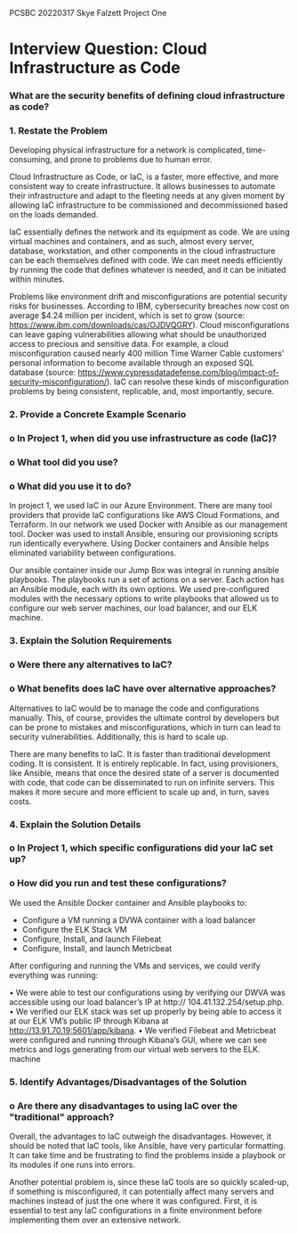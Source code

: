 PCSBC
20220317
Skye Falzett
Project One
# Interview Question: Cloud Infrastructure as Code

### What are the security benefits of defining cloud infrastructure as code?
### 1.	Restate the Problem

Developing physical infrastructure for a network is complicated, time-consuming, and prone to problems due to human error.

Cloud Infrastructure as Code, or IaC, is a faster, more effective, and more consistent way to create infrastructure. It allows businesses to automate their infrastructure and adapt to the fleeting needs at any given moment by allowing IaC infrastructure to be commissioned and decommissioned based on the loads demanded. 

IaC essentially defines the network and its equipment as code. We are using virtual machines and containers, and as such, almost every server, database, workstation, and other components in the cloud infrastructure can be each themselves defined with code. We can meet needs efficiently by running the code that defines whatever is needed, and it can be initiated within minutes. 

Problems like environment drift and misconfigurations are potential security risks for businesses.  According to IBM, cybersecurity breaches now cost on average $4.24 million per incident, which is set to grow (source: https://www.ibm.com/downloads/cas/OJDVQGRY). Cloud misconfigurations can leave gaping vulnerabilities allowing what should be unauthorized access to precious and sensitive data. For example, a cloud misconfiguration caused nearly 400 million Time Warner Cable customers’ personal information to become available through an exposed SQL database (source: https://www.cypressdatadefense.com/blog/impact-of-security-misconfiguration/).  IaC can resolve these kinds of misconfiguration problems by being consistent, replicable, and, most importantly, secure.

### 2.	Provide a Concrete Example Scenario
### o	In Project 1, when did you use infrastructure as code (IaC)?
### o	What tool did you use?
### o	What did you use it to do?

In project 1, we used IaC in our Azure Environment. There are many tool providers that provide IaC configurations like AWS Cloud Formations, and Terraform.  In our network we used Docker with Ansible as our management tool. Docker was used to install Ansible, ensuring our provisioning scripts run identically everywhere. Using Docker containers and Ansible helps eliminated variability between configurations. 

Our ansible container inside our Jump Box was integral in running ansible playbooks. The playbooks run a set of actions on a server. Each action has an Ansible module, each with its own options.  We used pre-configured modules with the necessary options to write playbooks that allowed us to configure our web server machines, our load balancer, and our ELK machine.

### 3.	Explain the Solution Requirements
### o	Were there any alternatives to IaC?
### o	What benefits does IaC have over alternative approaches?

Alternatives to IaC would be to manage the code and configurations manually.  This, of course, provides the ultimate control by developers but can be prone to mistakes and misconfigurations, which in turn can lead to security vulnerabilities. Additionally, this is hard to scale up.

There are many benefits to IaC. It is faster than traditional development coding.  It is consistent.  It is entirely replicable. In fact, using provisioners, like Ansible, means that once the desired state of a server is documented with code, that code can be disseminated to run on infinite servers. This makes it more secure and more efficient to scale up and, in turn, saves costs. 

### 4.	Explain the Solution Details
### o	In Project 1, which specific configurations did your IaC set up?
### o	How did you run and test these configurations?

We used the Ansible Docker container and Ansible playbooks to: 
 - Configure a VM running a DVWA container with a load balancer
 - Configure the ELK Stack VM
 - Configure, Install, and launch Filebeat
 - Configure, Install, and launch Metricbeat

After configuring and running the VMs and services, we could verify everything was running:

•	We were able to test our configurations using by verifying our DWVA was accessible using our load balancer’s IP at http:// 104.41.132.254/setup.php. 
•	We verified our ELK stack was set up properly by being able to access it at our ELK VM’s public IP through Kibana at http://13.91.70.19:5601/app/kibana. 
•	We verified Filebeat and Metricbeat were configured and running through Kibana’s GUI, where we can see metrics and logs generating from our virtual web servers to the ELK. machine

### 5.	Identify Advantages/Disadvantages of the Solution
### o	Are there any disadvantages to using IaC over the "traditional" approach?

Overall, the advantages to IaC outweigh the disadvantages. However, it should be noted that IaC tools, like Ansible, have very particular formatting.  It can take time and be frustrating to find the problems inside a playbook or its modules if one runs into errors.

Another potential problem is, since these IaC tools are so quickly scaled-up, if something is misconfigured, it can potentially affect many servers and machines instead of just the one where it was configured. First, it is essential to test any IaC configurations in a finite environment before implementing them over an extensive network.

